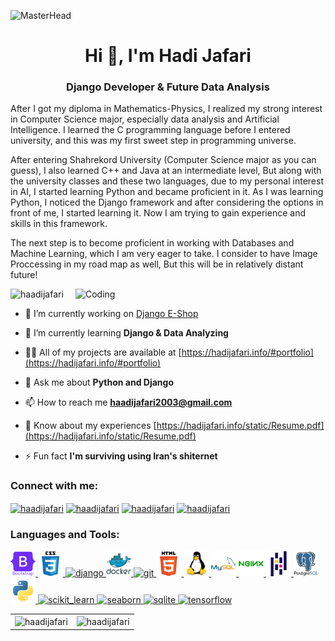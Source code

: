 ![MasterHead](https://www.sevenstarwebsolutions.com/wp-content/uploads/2019/06/django-banner-1.png) <!-- (musitelink.com) -->

<h1 align="center">Hi 👋, I'm Hadi Jafari</h1>
<h3 align="center">Django Developer & Future Data Analysis</h3>


<p>After I got my diploma in Mathematics-Physics, I realized my strong interest in Computer Science major, especially data analysis and Artificial Intelligence.
I learned the C programming language before I entered university, and this was my first sweet step in programming universe.</p>

<p>After entering Shahrekord University (Computer Science major as you can guess), I also learned C++ and Java at an intermediate level,
But along with the university classes and these two languages, due to my personal interest in AI, I started learning Python and became proficient in it.
As I was learning Python, I noticed the Django framework and after considering the options in front of me, I started learning it.
Now I am trying to gain experience and skills in this framework.</p>

<p>The next step is to become proficient in working with Databases and Machine Learning, which I am very eager to take.
I consider to have Image Proccessing in my road map as well, But this will be in relatively distant future!</p>
<img align="right" alt="Coding" width="400" src="https://cdn.dribbble.com/users/1162077/screenshots/3848914/programmer.gif">
<p align="left"> <img src="https://komarev.com/ghpvc/?username=haadijafari&label=Profile%20views&color=0e75b6&style=flat" alt="haadijafari" /> </p>

- 🔭 I’m currently working on [Django E-Shop](https://github.com/haadijafari/Basic_Eshop_Project)

- 🌱 I’m currently learning **Django & Data Analyzing**

- 👨‍💻 All of my projects are available at [https://hadijafari.info/#portfolio](https://hadijafari.info/#portfolio)

- 💬 Ask me about **Python and Django**

- 📫 How to reach me **haadijafari2003@gmail.com**

- 📄 Know about my experiences [https://hadijafari.info/static/Resume.pdf](https://hadijafari.info/static/Resume.pdf)

- ⚡ Fun fact **I'm surviving using Iran's shiternet**

<h3 align="left">Connect with me:</h3>
<p align="left">
<a href="https://twitter.com/haadijafari" target="blank"><img align="center" src="https://raw.githubusercontent.com/rahuldkjain/github-profile-readme-generator/master/src/images/icons/Social/twitter.svg" alt="haadijafari" height="30" width="40" /></a>
<a href="https://linkedin.com/in/haadijafari" target="blank"><img align="center" src="https://raw.githubusercontent.com/rahuldkjain/github-profile-readme-generator/master/src/images/icons/Social/linked-in-alt.svg" alt="haadijafari" height="30" width="40" /></a>
<a href="https://instagram.com/haadijafari" target="blank"><img align="center" src="https://raw.githubusercontent.com/rahuldkjain/github-profile-readme-generator/master/src/images/icons/Social/instagram.svg" alt="haadijafari" height="30" width="40" /></a>
<a href="https://www.leetcode.com/haadijafari" target="blank"><img align="center" src="https://raw.githubusercontent.com/rahuldkjain/github-profile-readme-generator/master/src/images/icons/Social/leet-code.svg" alt="haadijafari" height="30" width="40" /></a>
</p>

<h3 align="left">Languages and Tools:</h3>
<p align="left"> <a href="https://getbootstrap.com" target="_blank" rel="noreferrer"> <img src="https://raw.githubusercontent.com/devicons/devicon/master/icons/bootstrap/bootstrap-plain-wordmark.svg" alt="bootstrap" width="40" height="40"/> </a> <a href="https://www.w3schools.com/css/" target="_blank" rel="noreferrer"> <img src="https://raw.githubusercontent.com/devicons/devicon/master/icons/css3/css3-original-wordmark.svg" alt="css3" width="40" height="40"/> </a> <a href="https://www.djangoproject.com/" target="_blank" rel="noreferrer"> <img src="https://cdn.worldvectorlogo.com/logos/django.svg" alt="django" width="40" height="40"/> </a> <a href="https://www.docker.com/" target="_blank" rel="noreferrer"> <img src="https://raw.githubusercontent.com/devicons/devicon/master/icons/docker/docker-original-wordmark.svg" alt="docker" width="40" height="40"/> </a> <a href="https://git-scm.com/" target="_blank" rel="noreferrer"> <img src="https://www.vectorlogo.zone/logos/git-scm/git-scm-icon.svg" alt="git" width="40" height="40"/> </a> <a href="https://www.w3.org/html/" target="_blank" rel="noreferrer"> <img src="https://raw.githubusercontent.com/devicons/devicon/master/icons/html5/html5-original-wordmark.svg" alt="html5" width="40" height="40"/> </a> <a href="https://www.linux.org/" target="_blank" rel="noreferrer"> <img src="https://raw.githubusercontent.com/devicons/devicon/master/icons/linux/linux-original.svg" alt="linux" width="40" height="40"/> </a> <a href="https://www.mysql.com/" target="_blank" rel="noreferrer"> <img src="https://raw.githubusercontent.com/devicons/devicon/master/icons/mysql/mysql-original-wordmark.svg" alt="mysql" width="40" height="40"/> </a> <a href="https://www.nginx.com" target="_blank" rel="noreferrer"> <img src="https://raw.githubusercontent.com/devicons/devicon/master/icons/nginx/nginx-original.svg" alt="nginx" width="40" height="40"/> </a> <a href="https://pandas.pydata.org/" target="_blank" rel="noreferrer"> <img src="https://raw.githubusercontent.com/devicons/devicon/2ae2a900d2f041da66e950e4d48052658d850630/icons/pandas/pandas-original.svg" alt="pandas" width="40" height="40"/> </a> <a href="https://www.postgresql.org" target="_blank" rel="noreferrer"> <img src="https://raw.githubusercontent.com/devicons/devicon/master/icons/postgresql/postgresql-original-wordmark.svg" alt="postgresql" width="40" height="40"/> </a> <a href="https://www.python.org" target="_blank" rel="noreferrer"> <img src="https://raw.githubusercontent.com/devicons/devicon/master/icons/python/python-original.svg" alt="python" width="40" height="40"/> </a> <a href="https://scikit-learn.org/" target="_blank" rel="noreferrer"> <img src="https://upload.wikimedia.org/wikipedia/commons/0/05/Scikit_learn_logo_small.svg" alt="scikit_learn" width="40" height="40"/> </a> <a href="https://seaborn.pydata.org/" target="_blank" rel="noreferrer"> <img src="https://seaborn.pydata.org/_images/logo-mark-lightbg.svg" alt="seaborn" width="40" height="40"/> </a> <a href="https://www.sqlite.org/" target="_blank" rel="noreferrer"> <img src="https://www.vectorlogo.zone/logos/sqlite/sqlite-icon.svg" alt="sqlite" width="40" height="40"/> </a> <a href="https://www.tensorflow.org" target="_blank" rel="noreferrer"> <img src="https://www.vectorlogo.zone/logos/tensorflow/tensorflow-icon.svg" alt="tensorflow" width="40" height="40"/> </a> </p>

<table>
  <tr>
    <td>
      <img align="center" src="https://github-readme-stats.vercel.app/api?username=haadijafari&show_icons=true&locale=en" alt="haadijafari" />
    </td>
    <td>
      <img align="center" src="https://github-readme-streak-stats.herokuapp.com/?user=haadijafari&" alt="haadijafari" />
    </td>
  </tr>
</table>

